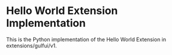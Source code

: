 # Hello World Extension Implementation

This is the Python implementation of the Hello World Extension in
extensions/gulfui/v1.
